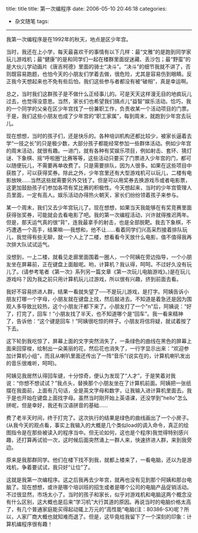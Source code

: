 

title: title
title: 第一次编程序
date: 2006-05-10 20:46:18
categories:
- 杂文随笔
tags: 
 
---


我第一次编程序是在1992年的秋天，地点是区少年宫。

当时，我还在上小学，每天最喜欢干的事情有以下几样：最“文雅”的是跑到同学家玩儿游戏机；最“健康”的是和同学们一起在楼群里面捉迷藏、丢沙包；最“野蛮”的是大伙儿学动画片《唐吉柯德》里面的骑士“决斗”。“决斗”的细节我就不讲了，否则既容易跑题，也怕今天的小朋友们学着去做，很危险，尤其是容易伤到眼睛。反正我今天想起来也不免有些后怕，我们这些参与者都没有被“破相”，真是幸运啊。

总之，当时我们这群孩子是不做什么正经事儿的。可是天天这样漫无目的地疯玩儿过去，也觉得没意思。当然，家长们也希望我们搞点儿“益智”娱乐活动。恰巧，我的一个同学的父亲在区少年宫找了一份兼职工作，负责收某一个活动项目的门票。于是，我们这些小朋友也成了少年宫的“职工家属”，每到周末，就跑到少年宫去玩儿。

现在想想，当时的孩子们，还是快乐的。各种培训机构还都比较少，被家长逼着去学“一技之长”的只是极少数，大部分孩子都能经常参加一些群体活动。例如少年宫的周末活动，就很有趣。一进门，就有各种有奖娱乐项目，例如射击、套环、猜灯谜、下象棋、摇“呼啦圈”比赛等等，这些活动只要买了门票进入少年宫的门，都可以随便玩儿，不需要再单收费了。只是需要排队，因为人很多。如果在这些项目中获胜了，可以获得奖券。除此之外，少年宫里还有大型游戏机可以玩儿，二楼有电影放映……当然这些就需要另外交钱了。但是可以用奖券去换游戏币或者电影票，这更加鼓励孩子们参加各项有奖比赛的积极性。今天想起来，当时的少年宫管理人员里面，一定有高人。娱乐活动办得热火朝天，家长们纷纷领着孩子来参与。

某一个周末，我们又去少年宫玩儿了。现在想想，如果当天我能够在有奖竞赛里面获得张奖券，可能就会去看电影了吧。我的第一次编程活动，兴许就得推迟两年。但是，那天运气真的很“背”，连我最拿手的射击，也是全部脱靶。我去下象棋，不巧遭遇一个高手，结果嘛──我想和，他不让……看着同学们兴高采烈接着排队玩儿，我觉得有些无聊，就一个人上了二楼，想看看今天放什么电影，值不值得我再次排大队试试运气。

没想到，一上二楼，就看见走廊里面围着一圈人，一个阿姨在旁边指导，一个小朋友坐在屏幕前，正在键盘上面敲呢。哟，计算机？我认得，呵呵。不过好久没有玩儿了。(请参考笔者《第一次》系列另一篇文章《第一次玩儿电脑游戏》。)是在玩儿游戏吗？因为我之前只用计算机玩儿过游戏，所以很有兴趣，挤到前面去看。

我好不容易挤进人群，结果一看就失望了──不是玩儿游戏，是打字。阿姨告诉小朋友打哪一个字母，小朋友就在键盘上找，然后敲进去。不知道是着急还是因为围观人多导致比较热，这个小朋友汗都下来了。小朋友打了一个"n"后，阿姨说：“好了，打完了，回车！”小朋友找了半天，也不知道哪个是“回车”。我一看来精神了，告诉他：“这个键是回车！”阿姨很吃惊的样子。小朋友将信将疑，就试着按了下去。

这下轮到我吃惊了，屏幕上面的文字突然消失了，一条绿色的曲线在黑色的屏幕上面来回穿梭，绘制出一朵美丽的花，然后花也消失了，一行字显示出来：“欢迎参加计算机小组”，而且从喇叭里面还传出了一阵“音乐”(说实在的，计算机喇叭发出的音乐很难听，呵呵)。

阿姨见我居然认得回车键，十分惊奇，便认为发现了“人才”，于是笑着对我说：“你想不想试试？”我点头，替换那个小朋友坐在了计算机前面。阿姨把一张纸摆在我面前，上面有几句话，全是英文字母和数字，让我输入进计算机里面去。我于是也开始在键盘上面找字母。虽然当时刚开始上英语课，还没学到"hello"怎么拼呢，但是幸好，我还有汉语拼音的基础……

费了老半天时间，终于打完了。这次执行的结果是绿色的曲线画出了一个小房子。(从我今天的观点看，事实上我输入的大概是几个类似load的调入命令，真正的绘图指令是在那些被读入的程序当中。但无论如何，这也是个程序)我觉得特别感兴趣，还打算再试验一次，这时候后面突然涌上一群人来，快速挤进人群，来到我旁边。

原来是我那群同学。他们在楼下找不到我，就都上楼来了，一看电脑，还以为是游戏机，争着要试试，我只好“让位”了。

这就是我第一次编程序。这之后我再去少年宫，就再也没有见到那个阿姨和那台电脑了。现在想想，或许是哪个培训班的招生或者是哪个公司的电脑产品促销活动。不过很显然，市场太小了。当时的孩子和家长，似乎对游戏机和电脑这两个概念没有什么区别，这大概也是后来“学习机”大行其道的原因。再说当时的电脑价格太高了，有几个普通家庭能买得起动辄上万元的“高性能”电脑(注：80386-SX)呢？所以，人家厂商大概也就知难而退了。但是，这毕竟给我留下了一个深刻的印象：计算机编程序很有趣！